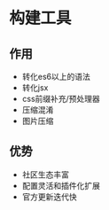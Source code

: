

# 构建工具

## 作用

- 转化es6以上的语法
- 转化jsx
- css前缀补充/预处理器
- 压缩混淆
- 图片压缩

## 优势

- 社区生态丰富
- 配置灵活和插件化扩展
- 官方更新迭代快

